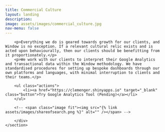 ```yaml
---
title: Commercial Culture
layout: landing
description:
image: assets/images/commercial_culture.jpg
nav-menu: false
---
```


<!-- Main -->
<div id="main">
	<!-- One -->
	<section id="one">
		<div class="inner">
	
		<p>Everything we do is geared towards growth for our clients, and Window is no exception. If a relevant cultural relic exists and is acted upon behaviourally, then our clients should be benefitting from it proportionately.</p>
		<p>We work with our clients to interpret their Google Analytics and transactional data within the Window methodology. We have standardised procedures for setting up bespoke dashboards through our own platforms and languages, with minimal interruption to clients and their teams.</p>
		
		<ul class="actions">
			<li><a href="https://clemenger.shinyapps.io" target="_blank" class="button">Try Google Analytics Tool (Pending)</a></li>
		</ul>

		<!-- <span class="image fit"><img src="{% link assets/images/shareofsearch.png %}" alt="" /></span> -->

		</div>
	</section>
</div>
